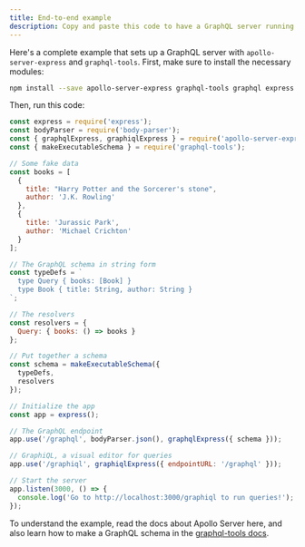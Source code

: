 ```yaml
---
title: End-to-end example
description: Copy and paste this code to have a GraphQL server running in 30 seconds.
---
```


Here's a complete example that sets up a GraphQL server with `apollo-server-express` and `graphql-tools`. First, make sure to install the necessary modules:

```sh
npm install --save apollo-server-express graphql-tools graphql express body-parser
```

Then, run this code:

```js
const express = require('express');
const bodyParser = require('body-parser');
const { graphqlExpress, graphiqlExpress } = require('apollo-server-express');
const { makeExecutableSchema } = require('graphql-tools');

// Some fake data
const books = [
  {
    title: "Harry Potter and the Sorcerer's stone",
    author: 'J.K. Rowling'
  },
  {
    title: 'Jurassic Park',
    author: 'Michael Crichton'
  }
];

// The GraphQL schema in string form
const typeDefs = `
  type Query { books: [Book] }
  type Book { title: String, author: String }
`;

// The resolvers
const resolvers = {
  Query: { books: () => books }
};

// Put together a schema
const schema = makeExecutableSchema({
  typeDefs,
  resolvers
});

// Initialize the app
const app = express();

// The GraphQL endpoint
app.use('/graphql', bodyParser.json(), graphqlExpress({ schema }));

// GraphiQL, a visual editor for queries
app.use('/graphiql', graphiqlExpress({ endpointURL: '/graphql' }));

// Start the server
app.listen(3000, () => {
  console.log('Go to http://localhost:3000/graphiql to run queries!');
});
```

To understand the example, read the docs about Apollo Server here, and also learn how to make a GraphQL schema in the [graphql-tools docs](https://www.apollographql.com/docs/graphql-tools/).

